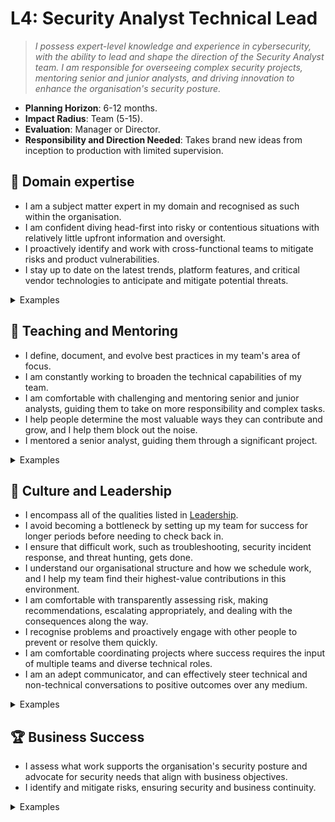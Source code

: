 # L4: Security Analyst Technical Lead

> _I possess expert-level knowledge and experience in cybersecurity, with the ability to lead and shape the direction of the Security Analyst team. I am responsible for overseeing complex security projects, mentoring senior and junior analysts, and driving innovation to enhance the organisation's security posture._

- **Planning Horizon**: 6-12 months.
- **Impact Radius**: Team (5-15).
- **Evaluation**: Manager or Director.
- **Responsibility and Direction Needed**: Takes brand new ideas from inception to production with limited supervision.

## 🦉 Domain expertise

- I am a subject matter expert in my domain and recognised as such within the organisation.
- I am confident diving head-first into risky or contentious situations with relatively little upfront information and oversight.
- I proactively identify and work with cross-functional teams to mitigate risks and product vulnerabilities.
- I stay up to date on the latest trends, platform features, and critical vendor technologies to anticipate and mitigate potential threats.

<details>
<summary>Examples</summary>

- I led a comprehensive architecture review for a critical project, identifying potential vulnerabilities and proposing a remediation plan that was integrated into the early stages of the project lifecycle.
- I developed and implemented a new threat-hunting program that significantly improved our ability to detect advanced persistent threats (APTs).
- I represented our organisation at a cybersecurity conference or meetup, presenting our innovative approach to cybersecurity.

</details>

## 🌱 Teaching and Mentoring

- I define, document, and evolve best practices in my team's area of focus.
- I am constantly working to broaden the technical capabilities of my team.
- I am comfortable with challenging and mentoring senior and junior analysts, guiding them to take on more responsibility and complex tasks.
- I help people determine the most valuable ways they can contribute and grow, and I help them block out the noise.
- I mentored a senior analyst, guiding them through a significant project.

<details>
<summary>Examples</summary>

- I developed and led a comprehensive training program for the Security Operations team, covering advanced topics like threat intelligence and malware analysis.
- I broke up a project in such a way that I lined up appropriate challenges for each of my teammates, which helped them grow.
- I had some difficult conversations with my teammates, challenging them directly while showing them my care for them personally.
- I mentored a senior analyst through the process of obtaining an advanced cybersecurity certification, which they successfully achieved.
- I worked closely with my manager to create a career development plan for a more junior security analyst, helping them understand their growth paths and required skills.

</details>

## 🧭 Culture and Leadership

- I encompass all of the qualities listed in [Leadership](https://github.com/OctopusDeploy/People/blob/main/Leadership.md).
- I avoid becoming a bottleneck by setting up my team for success for longer periods before needing to check back in.
- I ensure that difficult work, such as troubleshooting, security incident response, and threat hunting, gets done.
- I understand our organisational structure and how we schedule work, and I help my team find their highest-value contributions in this environment.
- I am comfortable with transparently assessing risk, making recommendations, escalating appropriately, and dealing with the consequences along the way.
- I recognise problems and proactively engage with other people to prevent or resolve them quickly.
- I am comfortable coordinating projects where success requires the input of multiple teams and diverse technical roles.
- I am an adept communicator, and can effectively steer technical and non-technical conversations to positive outcomes over any medium.

<details>
<summary>Examples</summary>

- I identified the work involved with delivering a Pitch or RFC, broke it down into tasks, and managed the project to completion.
- I accurately documented the options considered in decision-making to ensure that we did not re-tread the same ground next time.
- I led an interview for a Security Operations team candidate following our interview framework and provided detailed and useful feedback.
- I successfully managed a critical security incident involving multiple teams, coordinating efforts across the organisation to minimise the impact on business operations.
- I supported a colleague's idea by articulating its benefits and addressing concerns, leading to its acceptance.
- I identified waste in our team processes, formulated a new approach, and convinced the rest of the team to adopt a new and better way of doing things.
- I thoughtfully challenged and provided alternatives to a direction given by my manager, with good results.
- I gave actionable feedback on a PR for an advisory, which led to a clearer and more concise CVE advisory.

</details>

## 🏆 Business Success

- I assess what work supports the organisation's security posture and advocate for security needs that align with business objectives.
- I identify and mitigate risks, ensuring security and business continuity.

<details>
<summary>Examples</summary>

- I expanded our bug bounty program by introducing a critical new in-scope application, which resulted in the identification and remediation of several high-impact vulnerabilities.
- I worked closely with the Compliance team and external auditors to effectively demonstrate how we satisfy ISO 27001 and SOC 2 controls.

</details>
